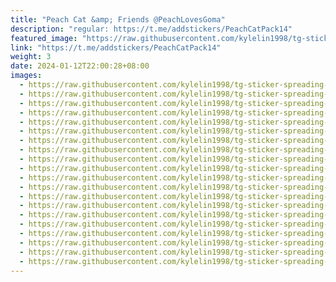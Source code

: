 ```yaml
---
title: "Peach Cat &amp; Friends @PeachLovesGoma"
description: "regular: https://t.me/addstickers/PeachCatPack14"
featured_image: "https://raw.githubusercontent.com/kylelin1998/tg-sticker-spreading-worldwide-images/main/img/3cc21d5e-f4de-4379-9d1d-37741247acd8.jpg"
link: "https://t.me/addstickers/PeachCatPack14"
weight: 3
date: 2024-01-12T22:00:28+08:00
images:
  - https://raw.githubusercontent.com/kylelin1998/tg-sticker-spreading-worldwide-images/main/img/3cc21d5e-f4de-4379-9d1d-37741247acd8.jpg
  - https://raw.githubusercontent.com/kylelin1998/tg-sticker-spreading-worldwide-images/main/img/27123aa6-6ef2-453f-b076-744a0501c79e.jpg
  - https://raw.githubusercontent.com/kylelin1998/tg-sticker-spreading-worldwide-images/main/img/02fb17d4-4367-47a9-9643-1b2a7933ba7b.jpg
  - https://raw.githubusercontent.com/kylelin1998/tg-sticker-spreading-worldwide-images/main/img/f0a230c6-361a-465c-8ecc-0f6cd04e99f7.jpg
  - https://raw.githubusercontent.com/kylelin1998/tg-sticker-spreading-worldwide-images/main/img/2366f711-0ac4-4c33-af97-67cec547ce91.jpg
  - https://raw.githubusercontent.com/kylelin1998/tg-sticker-spreading-worldwide-images/main/img/9917ed34-673e-41c8-9b4f-077496b1a83e.jpg
  - https://raw.githubusercontent.com/kylelin1998/tg-sticker-spreading-worldwide-images/main/img/2cf7a512-390e-496b-8a53-d531ab399579.jpg
  - https://raw.githubusercontent.com/kylelin1998/tg-sticker-spreading-worldwide-images/main/img/78b05dce-d919-4772-b7b9-e600aebbc425.jpg
  - https://raw.githubusercontent.com/kylelin1998/tg-sticker-spreading-worldwide-images/main/img/2a258ace-70b4-4c4b-8a34-1adf404dcb8b.jpg
  - https://raw.githubusercontent.com/kylelin1998/tg-sticker-spreading-worldwide-images/main/img/2a6c5146-5289-4c52-83c0-764a6693989d.jpg
  - https://raw.githubusercontent.com/kylelin1998/tg-sticker-spreading-worldwide-images/main/img/4bc7340d-bc5c-4844-a966-95996aabf1aa.jpg
  - https://raw.githubusercontent.com/kylelin1998/tg-sticker-spreading-worldwide-images/main/img/f225ed8c-076d-4258-af76-27857d162636.jpg
  - https://raw.githubusercontent.com/kylelin1998/tg-sticker-spreading-worldwide-images/main/img/0d988743-e4fc-4e98-b0d2-0d570539b01c.jpg
  - https://raw.githubusercontent.com/kylelin1998/tg-sticker-spreading-worldwide-images/main/img/1e8a4e5a-85c8-4d41-9188-e989f27d23d5.jpg
  - https://raw.githubusercontent.com/kylelin1998/tg-sticker-spreading-worldwide-images/main/img/e7554e17-1fda-4740-baed-b4d7147ed710.jpg
  - https://raw.githubusercontent.com/kylelin1998/tg-sticker-spreading-worldwide-images/main/img/05f5987a-6425-4b3d-b868-0e054fbb31c6.jpg
  - https://raw.githubusercontent.com/kylelin1998/tg-sticker-spreading-worldwide-images/main/img/32197fb0-d878-452c-946f-ad5bd7c638f9.jpg
  - https://raw.githubusercontent.com/kylelin1998/tg-sticker-spreading-worldwide-images/main/img/4ebb4c80-2744-4a33-b597-1243eece5485.jpg
  - https://raw.githubusercontent.com/kylelin1998/tg-sticker-spreading-worldwide-images/main/img/d2bd3e22-24b0-4506-8351-5bb00b8a7236.jpg
  - https://raw.githubusercontent.com/kylelin1998/tg-sticker-spreading-worldwide-images/main/img/e4a3c3a4-9402-4372-9103-debee37ee5a9.jpg
---
```

